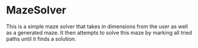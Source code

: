# MazeSolver

This is a simple maze solver that takes in dimensions from the user as well as a generated maze. It then attempts to solve this maze by marking all tried paths until it finds a solution.
